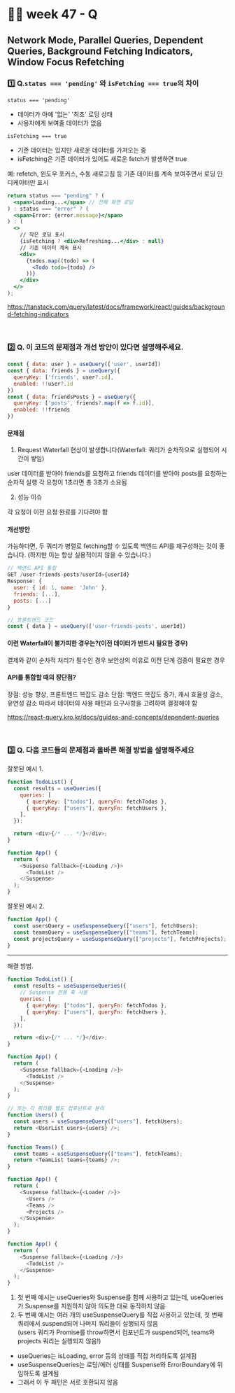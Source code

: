 # 👨‍🏫 week 47 - Q

## Network Mode, Parallel Queries, Dependent Queries, Background Fetching Indicators, Window Focus Refetching

### 1️⃣ Q.`status === 'pending'` 와 `isFetching === true`의 차이

`status === 'pending'`

- 데이터가 아예 '없는' '최초' 로딩 상태
- 사용자에게 보여줄 데이터가 없음

`isFetching === true`

- 기존 데이터는 있지만 새로운 데이터를 가져오는 중
- isFetching은 기존 데이터가 있어도 새로운 fetch가 발생하면 true

예: refetch, 윈도우 포커스, 수동 새로고침 등
기존 데이터를 계속 보여주면서 로딩 인디케이터만 표시

```jsx
return status === "pending" ? (
  <span>Loading...</span> // 전체 화면 로딩
) : status === "error" ? (
  <span>Error: {error.message}</span>
) : (
  <>
    // 작은 로딩 표시
    {isFetching ? <div>Refreshing...</div> : null}
    // 기존 데이터 계속 표시
    <div>
      {todos.map((todo) => (
        <Todo todo={todo} />
      ))}
    </div>
  </>
);
```

https://tanstack.com/query/latest/docs/framework/react/guides/background-fetching-indicators

  <br/>
  
### 2️⃣ Q. 이 코드의 문제점과 개선 방안이 있다면 설명해주세요.
```js
const { data: user } = useQuery(['user', userId])
const { data: friends } = useQuery({
  queryKey: ['friends', user?.id],
  enabled: !!user?.id
})
const { data: friendsPosts } = useQuery({
  queryKey: ['posts', friends?.map(f => f.id)],
  enabled: !!friends 
})
```

#### 문제점

1. Request Waterfall 현상이 발생합니다(Waterfall: 쿼리가 순차적으로 실행되어 시간이 쌓임)

user 데이터를 받아야 friends를 요청하고
friends 데이터를 받아야 posts를 요청하는 순차적 실행
각 요청이 1초라면 총 3초가 소요됨

2. 성능 이슈

각 요청이 이전 요청 완료를 기다려야 함

#### 개선방안

가능하다면, 두 쿼리가 병렬로 fetching할 수 있도록 백엔드 API를 재구성하는 것이 좋습니다. (하지만 이는 항상 실용적이지 않을 수 있습니다.)

```js
// 백엔드 API 통합
GET /user-friends-posts?userId={userId}
Response: {
  user: { id: 1, name: 'John' },
  friends: [...],
  posts: [...]
}

// 프론트엔드 코드
const { data } = useQuery(['user-friends-posts', userId])
```

#### 이런 Waterfall이 불가피한 경우는?(이전 데이터가 반드시 필요한 경우)

결제와 같이 순차적 처리가 필수인 경우
보안상의 이유로 이전 단계 검증이 필요한 경우

#### API를 통합할 때의 장단점?

장점: 성능 향상, 프론트엔드 복잡도 감소
단점: 백엔드 복잡도 증가, 캐시 효율성 감소, 유연성 감소
따라서 데이터의 사용 패턴과 요구사항을 고려하여 결정해야 함

https://react-query.kro.kr/docs/guides-and-concepts/dependent-queries

<br/>

### 3️⃣ Q. 다음 코드들의 문제점과 올바른 해결 방법을 설명해주세요

잘못된 예시 1.

```js
function TodoList() {
  const results = useQueries({
    queries: [
      { queryKey: ["todos"], queryFn: fetchTodos },
      { queryKey: ["users"], queryFn: fetchUsers },
    ],
  });

  return <div>{/* ... */}</div>;
}

function App() {
  return (
    <Suspense fallback={<Loading />}>
      <TodoList />
    </Suspense>
  );
}
```

잘못된 예시 2.

```js
function App() {
  const usersQuery = useSuspenseQuery(["users"], fetchUsers);
  const teamsQuery = useSuspenseQuery(["teams"], fetchTeams);
  const projectsQuery = useSuspenseQuery(["projects"], fetchProjects);
}
```

---

해결 방법.

```js
function TodoList() {
  const results = useSuspenseQueries({
    // Suspense 전용 훅 사용
    queries: [
      { queryKey: ["todos"], queryFn: fetchTodos },
      { queryKey: ["users"], queryFn: fetchUsers },
    ],
  });

  return <div>{/* ... */}</div>;
}

function App() {
  return (
    <Suspense fallback={<Loading />}>
      <TodoList />
    </Suspense>
  );
}
```

```js
// 또는 각 쿼리를 별도 컴포넌트로 분리
function Users() {
  const users = useSuspenseQuery(["users"], fetchUsers);
  return <UserList users={users} />;
}

function Teams() {
  const teams = useSuspenseQuery(["teams"], fetchTeams);
  return <TeamList teams={teams} />;
}

function App() {
  return (
    <Suspense fallback={<Loader />}>
      <Users />
      <Teams />
      <Projects />
    </Suspense>
  );
}

function App() {
  return (
    <Suspense fallback={<Loading />}>
      <TodoList />
    </Suspense>
  );
}
```

1. 첫 번째 예시는 useQueries와 Suspense를 함께 사용하고 있는데, useQueries가 Suspense를 지원하지 않아 의도한 대로 동작하지 않음
2. 두 번째 예시는 여러 개의 useSuspenseQuery를 직접 사용하고 있는데, 첫 번째 쿼리에서 suspend되어 나머지 쿼리들이 실행되지 않음  
   (users 쿼리가 Promise를 throw하면서 컴포넌트가 suspend되어, teams와 projects 쿼리는 실행되지 않음!)

- useQueries는 isLoading, error 등의 상태를 직접 처리하도록 설계됨
- useSuspenseQueries는 로딩/에러 상태를 Suspense와 ErrorBoundary에 위임하도록 설계됨
- 그래서 이 두 패턴은 서로 호환되지 않음
